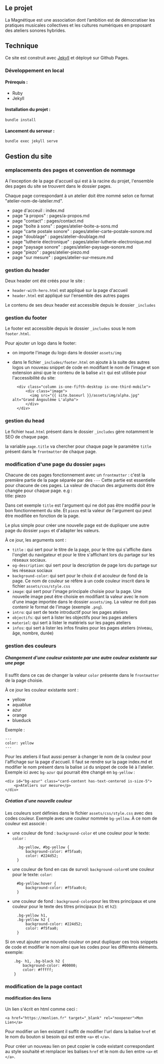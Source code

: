 ## Le projet 

La Magnétique est une association dont l’ambition est de démocratiser les pratiques musicales collectives et les cultures numériques en proposant des ateliers sonores hybrides.

## Technique

Ce site est construit avec [Jekyll](https://jekyllrb.com/) et déployé sur Github Pages.

### Développement en local

#### Prérequis : 
- Ruby
- Jekyll

#### Installation du projet :

    bundle install

#### Lancement du serveur :

    bundle exec jekyll serve

## Gestion du site

### emplacements des pages et convention de nommage

A l'exception de la page d'accueil qui est à la racine du projet, l'ensemble des pages du site se trouvent dans le dossier pages.

Chaque page correspondant à un atelier doit être nommé selon ce format "atelier-nom-de-latelier.md".

- page d'acceuil : index.md
- page "à propos" : pages/a-propos.md
- page "contact" : pages/contact.md
- page "boîte à sons" : pages/atelier-boite-a-sons.md
- page "carte postale sonore" : pages/atelier-carte-postale-sonore.md
- page "doublage" : pages/atelier-doublage.md
- page "lutherie électronique" : pages/atelier-lutherie-electronique.md
- page "paysage sonore" : pages/atelier-paysage-sonore.md
- page "piezo" : pages/atelier-piezo.md
- page "sur mesure" : pages/atelier-sur-mesure.md

### gestion du header

Deux header ont été créés pour le site : 
- `header-with-hero.html` est appliqué sur la page d'accueil
- `header.html` est appliqué sur l'ensemble des autres pages

Le contenu de ses deux header est accessible depuis le dossier `_includes`

### gestion du footer

Le footer est accessible depuis le dossier `_includes` sous le nom `footer.html`. 

Pour ajouter un logo dans le footer:  
- on importe l'image du logo dans le dossier `assets/img`
- dans le fichier `_includes/footer.html` on ajoute à la suite des autres logos un nouveau snippet de code en modifiant le nom de l'image et son extension ainsi que le contenu de la balise `alt` qui est utilisée pour l'accessibilité du site:

        <div class="column is-one-fifth-desktop is-one-third-mobile">
            <div class="image">
              <img src="{{ site.baseurl }}/assets/img/alpha.jpg" alt="Grand Angoulême L'alpha">
            </div>
        </div>

### gestion du head

Le fichier `head.html` présent dans le dossier `_includes` gère notamment le SEO de chaque page. 

la variable `page.title` va chercher pour chaque page le paramètre `title` présent dans le `frontmatter` de chaque page. 

### modification d'une page du dossier `pages`

Chacune de ces pages fonctionnement avec un `frontmatter` : c'est la première partie de la page séparée par des `---`
Cette partie est essentielle pour chacune de ces pages. La valeur de chacun des arguments doit être changée pour chaque page. e.g :  
    title: piezo

Dans cet exemple `title` est l'argument qui ne doit pas être modifié pour le bon fonctionnement du site. Et `piezo` est la valeur de l'argument qui peut être modifiée en fonction de la page. 

Le plus simple pour créer une nouvelle page est de dupliquer une autre page du dossier `pages` et d'adapter les valeurs.

À ce jour, les arguments sont : 

- `title` : qui sert pour le titre de la page, pour le titre qui s'affiche dans l'onglet du navigateur et pour le titre s'affichant lors du partage sur les réseaux sociaux. 
- `og-description`: qui sert pour la description de page lors du partage sur les réseaux sociaux
- `background-color`: qui sert pour le choix d el acouleur de fond de la page. Ce nom de couleur se réfère à un code couleur inscrit dans le fichier `assets/css/style.css`
- `image`: qui sert pour l'image principale choisie pour la page. Une nouvelle image peut être choisie en modifiant la valeur avec le nom d'une image importée dans le dossier `assets/img`. La valeur ne doit pas contenir le format de l'image (exemple `.png`).
- `intro`: qui sert de texte introductif pour les pages ateliers
- `objectifs`: qui sert à lister les objectifs pour les pages ateliers
- `materiel`: qui sert à lister le matériels sur les pages ateliers
- `infos`: qui sert à lister les infos finales pour les pages ateliers (niveau, âge, nombre, durée)

### gestion des couleurs

##### Changement d'une couleur existante par une autre couleur existante sur une page

Il suffit dans ce cas de changer la valeur `color` présente dans le `frontmatter` de la page choisie.

À ce jour les couleur existante sont :  
- yellow
- aquablue
- azur
- orange
- blueduck

Exemple : 

    ---
    color: yellow
    ---

Pour les ateliers il faut aussi penser à changer le nom de la couleur pour l'affichage sur la page d'accueil.
Il faut se rendre sur la page index.md et modifier le nom présent dans la balise `id` du snippet de code lié à l'atelier. Exemple ici avec `bg-azur` qui pourrait être changé en `bg-yellow` : 

    <div id="bg-azur" class="card-content has-text-centered is-size-5">
        <p>Ateliers sur mesure</p>
    </div>

##### Création d'une nouvelle couleur

Les couleurs sont définies dans le fichier `assets/css/style.css` avec des codes couleur. Exemple avec une couleur nommée `bg-yellow`. À ce nom de couleur est associé :

- une couleur de fond : `background-color` et une couleur pour le texte: `color` :

        .bg-yellow, #bg-yellow {
            background-color: #f5faa0;
            color: #224d52;
        }

- une couleur de fond en cas de survol: `background-color`et une couleur pour le texte: `color`:
  
        #bg-yellow:hover {
            background-color: #f5faa0c4;
        }

- une couleur de fond : `background-color`pour les  titres principaux et une couleur pour le texte des titres principaux (`h1` et `h2`):
  
        .bg-yellow h1,
        .bg-yellow h2 {
            background-color: #224d52;
            color: #f5faa0;
        }

Si on veut ajouter une nouvelle couleur on peut dupliquer ces trois snippets de code et modifier le nom ainsi que les codes pour les différents éléments. exemple:   

        .bg- h1, .bg-black h2 {
            background-color: #00000;
            color: #fffff;
        }   

### modification de la page contact

#### modification des liens

Un lien s'écrit en html comme ceci : 

    <a href="https://monlien.fr" target="_blank" rel="noopener">Mon Lien</a>

Pour modifier un lien existant il suffit de modifier l'url dans la balise `href` et le nom du bouton si besoin qui est entre `<a>` et `</a>`.

Pour créer un nouveau lien on peut copier le code existant correspondant au style souhaité et remplacer les balises `href` et le nom du lien entre `<a>` et `</a>`.
